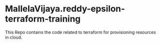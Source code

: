 # MallelaVijaya.reddy-epsilon-terraform-training
This Repo contains the code related to terraform for provisioning resources in cloud.
